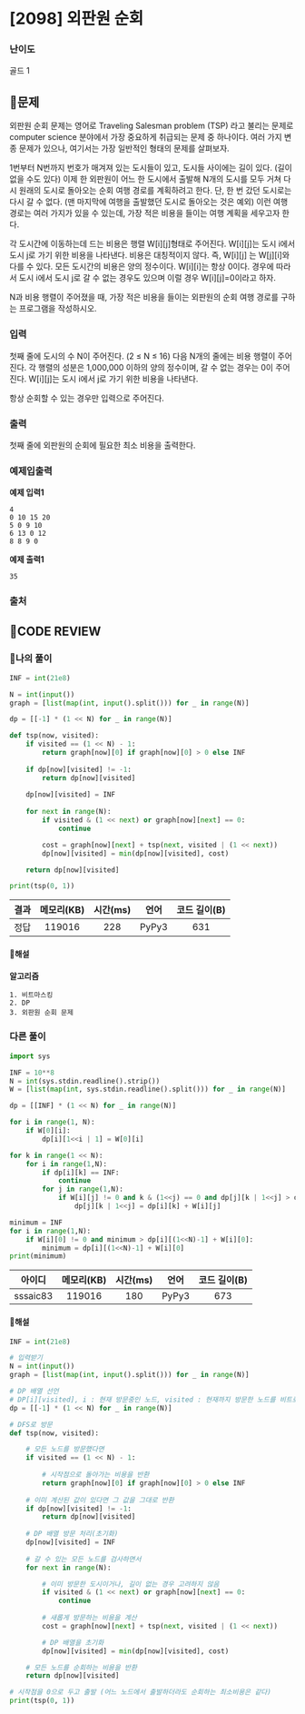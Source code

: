 # [2098] 외판원 순회

### **난이도**
골드 1
## **📝문제**
외판원 순회 문제는 영어로 Traveling Salesman problem (TSP) 라고 불리는 문제로 computer science 분야에서 가장 중요하게 취급되는 문제 중 하나이다. 여러 가지 변종 문제가 있으나, 여기서는 가장 일반적인 형태의 문제를 살펴보자.

1번부터 N번까지 번호가 매겨져 있는 도시들이 있고, 도시들 사이에는 길이 있다. (길이 없을 수도 있다) 이제 한 외판원이 어느 한 도시에서 출발해 N개의 도시를 모두 거쳐 다시 원래의 도시로 돌아오는 순회 여행 경로를 계획하려고 한다. 단, 한 번 갔던 도시로는 다시 갈 수 없다. (맨 마지막에 여행을 출발했던 도시로 돌아오는 것은 예외) 이런 여행 경로는 여러 가지가 있을 수 있는데, 가장 적은 비용을 들이는 여행 계획을 세우고자 한다.

각 도시간에 이동하는데 드는 비용은 행렬 W[i][j]형태로 주어진다. W[i][j]는 도시 i에서 도시 j로 가기 위한 비용을 나타낸다. 비용은 대칭적이지 않다. 즉, W[i][j] 는 W[j][i]와 다를 수 있다. 모든 도시간의 비용은 양의 정수이다. W[i][i]는 항상 0이다. 경우에 따라서 도시 i에서 도시 j로 갈 수 없는 경우도 있으며 이럴 경우 W[i][j]=0이라고 하자.

N과 비용 행렬이 주어졌을 때, 가장 적은 비용을 들이는 외판원의 순회 여행 경로를 구하는 프로그램을 작성하시오.
### **입력**
첫째 줄에 도시의 수 N이 주어진다. (2 ≤ N ≤ 16) 다음 N개의 줄에는 비용 행렬이 주어진다. 각 행렬의 성분은 1,000,000 이하의 양의 정수이며, 갈 수 없는 경우는 0이 주어진다. W[i][j]는 도시 i에서 j로 가기 위한 비용을 나타낸다.

항상 순회할 수 있는 경우만 입력으로 주어진다.
### **출력**
첫째 줄에 외판원의 순회에 필요한 최소 비용을 출력한다.
### **예제입출력**

**예제 입력1**

```
4
0 10 15 20
5 0 9 10
6 13 0 12
8 8 9 0
```

**예제 출력1**

```
35
```

### **출처**

## **🧐CODE REVIEW**

### **🧾나의 풀이**

```python
INF = int(21e8)

N = int(input())
graph = [list(map(int, input().split())) for _ in range(N)]

dp = [[-1] * (1 << N) for _ in range(N)]

def tsp(now, visited):
    if visited == (1 << N) - 1:
        return graph[now][0] if graph[now][0] > 0 else INF
    
    if dp[now][visited] != -1:
        return dp[now][visited]
    
    dp[now][visited] = INF
    
    for next in range(N):
        if visited & (1 << next) or graph[now][next] == 0:
            continue

        cost = graph[now][next] + tsp(next, visited | (1 << next))
        dp[now][visited] = min(dp[now][visited], cost)

    return dp[now][visited]

print(tsp(0, 1))
```

결과	| 메모리(KB) |	시간(ms) |	언어 |	코드 길이(B)
:----:|:-----:|:-----:|:-----:|:--------:
정답|119016|228|PyPy3|631
#### **📝해설**

**알고리즘**
```
1. 비트마스킹
2. DP
3. 외판원 순회 문제
```

### **다른 풀이**

```python
import sys

INF = 10**8
N = int(sys.stdin.readline().strip())
W = [list(map(int, sys.stdin.readline().split())) for _ in range(N)]

dp = [[INF] * (1 << N) for _ in range(N)]

for i in range(1, N):
    if W[0][i]:
        dp[i][1<<i | 1] = W[0][i]

for k in range(1 << N):
    for i in range(1,N):
        if dp[i][k] == INF:
            continue
        for j in range(1,N):
            if W[i][j] != 0 and k & (1<<j) == 0 and dp[j][k | 1<<j] > dp[i][k] + W[i][j]:
                dp[j][k | 1<<j] = dp[i][k] + W[i][j]

minimum = INF
for i in range(1,N):
    if W[i][0] != 0 and minimum > dp[i][(1<<N)-1] + W[i][0]:
        minimum = dp[i][(1<<N)-1] + W[i][0]
print(minimum)
```

아이디 | 메모리(KB) |	시간(ms) |	언어 |	코드 길이(B) 
:-----:|:-----:|:-----:|:----:|:--------:
sssaic83|119016|180|PyPy3|673
#### **📝해설**

```python
INF = int(21e8)

# 입력받기
N = int(input())
graph = [list(map(int, input().split())) for _ in range(N)]

# DP 배열 선언
# DP[i][visited], i : 현재 방문중인 노드, visited : 현재까지 방문한 노드를 비트로 표현
dp = [[-1] * (1 << N) for _ in range(N)]

# DFS로 방문
def tsp(now, visited):

    # 모든 노드를 방문했다면
    if visited == (1 << N) - 1:
        
        # 시작점으로 돌아가는 비용을 반환
        return graph[now][0] if graph[now][0] > 0 else INF
    
    # 이미 계산된 값이 있다면 그 값을 그대로 반환
    if dp[now][visited] != -1:
        return dp[now][visited]
    
    # DP 배열 방문 처리(초기화)
    dp[now][visited] = INF
    
    # 갈 수 있는 모든 노드를 검사하면서
    for next in range(N):

        # 이미 방문한 도시이거나, 길이 없는 경우 고려하지 않음
        if visited & (1 << next) or graph[now][next] == 0:
            continue
        
        # 새롭게 방문하는 비용을 계산
        cost = graph[now][next] + tsp(next, visited | (1 << next))

        # DP 배열을 초기화
        dp[now][visited] = min(dp[now][visited], cost)

    # 모든 노드를 순회하는 비용을 반환
    return dp[now][visited]

# 시작점을 0으로 두고 출발 (어느 노드에서 출발하더라도 순회하는 최소비용은 같다)
print(tsp(0, 1))
```